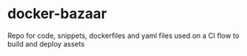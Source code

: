 # docker-bazaar
Repo for code, snippets, dockerfiles and yaml files used on a CI flow to build and deploy assets 

